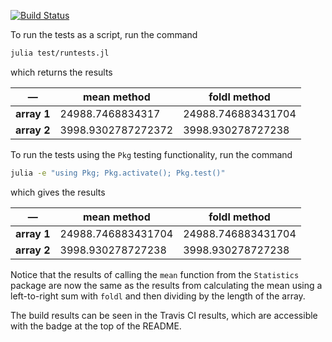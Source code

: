 [![Build Status](https://travis-ci.com/maetshju/testmeansumpackagejl.svg?branch=main)](https://travis-ci.com/maetshju/testmeansumpackagejl)

To run the tests as a script, run the command

```bash
julia test/runtests.jl
```

which returns the results
   
—           | mean method        | foldl method      
------------|--------------------|-------------------
**array 1** | 24988.7468834317   | 24988.746883431704
**array 2** | 3998.9302787272372 | 3998.930278727238

To run the tests using the `Pkg` testing functionality, run the command

```bash
julia -e "using Pkg; Pkg.activate(); Pkg.test()"
```

which gives the results

—           | mean method        | foldl method      
------------|--------------------|-------------------
**array 1** | 24988.746883431704 | 24988.746883431704
**array 2** | 3998.930278727238  | 3998.930278727238

Notice that the results of calling the `mean` function from the `Statistics` package are now the same as the results from calculating the mean using a left-to-right sum with `foldl` and then dividing by the length of the array.

The build results can be seen in the Travis CI results, which are accessible with the badge at the top of the README.